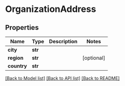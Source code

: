 # OrganizationAddress

## Properties
Name | Type | Description | Notes
------------ | ------------- | ------------- | -------------
**city** | **str** |  | 
**region** | **str** |  | [optional] 
**country** | **str** |  | 

[[Back to Model list]](../README.md#documentation-for-models) [[Back to API list]](../README.md#documentation-for-api-endpoints) [[Back to README]](../README.md)


